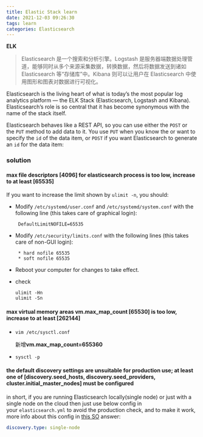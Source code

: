 ```yaml
---
title: Elastic Stack learn
date: 2021-12-03 09:26:30
tags: learn
categories: Elasticsearch
---
```


**ELK**

> Elasticsearch 是一个搜索和分析引擎。Logstash 是服务器端数据处理管道，能够同时从多个来源采集数据，转换数据，然后将数据发送到诸如 Elasticsearch 等“存储库”中。Kibana 则可以让用户在 Elasticsearch 中使用图形和图表对数据进行可视化。

Elasticsearch is the living heart of what is today’s the most popular log analytics platform — the ELK Stack (Elasticsearch, Logstash and Kibana). Elasticsearch’s role is so central that it has become synonymous with the name of the stack itself.

Elasticsearch behaves like a REST API, so you can use either the `POST` or the `PUT` method to add data to it. You use `PUT` when you know the or want to specify the `id` of the data item, or `POST` if you want Elasticsearch to generate an `id` for the data item:

### solution

#### max file descriptors [4096] for elasticsearch process is too low, increase to at least [65535]

If you want to increase the limit shown by `ulimit -n`, you should:

- Modify `/etc/systemd/user.conf` and `/etc/systemd/system.conf` with the following line (this takes care of graphical login):
  
  ```
   DefaultLimitNOFILE=65535
  ```

- Modify `/etc/security/limits.conf` with the following lines (this takes care of non-GUI login):
  
  ```shell
   * hard nofile 65535
   * soft nofile 65535
  ```

- Reboot your computer for changes to take effect.

- check
  
  ```shell
  ulimit -Hn
  ulimit -Sn
  ```

#### max virtual memory areas vm.max_map_count [65530] is too low, increase to at least [262144]

- `vim /etc/sysctl.conf `
  
  新增**vm.max_map_count=655360**

- `sysctl -p`

#### the default discovery settings are unsuitable for production use; at least one of [discovery.seed_hosts, discovery.seed_providers, cluster.initial_master_nodes] must be configured

in short, if you are running Elasticsearch locally(single node) or just with a single node on the cloud then just use below config in your `elasticsearch.yml` to avoid the production check, and to make it work, more info about this config in [this SO](https://stackoverflow.com/a/60426167/4039431) answer:

```yaml
discovery.type: single-node
```
